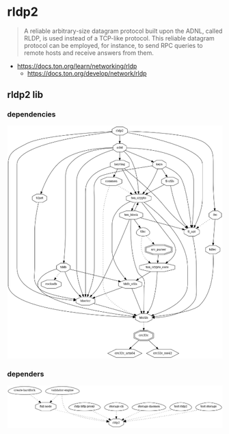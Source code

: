 # rldp2

> A reliable arbitrary-size datagram protocol built upon the ADNL, called RLDP, is used instead of a TCP-like protocol. This reliable datagram protocol can be employed, for instance, to send RPC queries to remote hosts and receive answers from them.

* https://docs.ton.org/learn/networking/rldp
  * https://docs.ton.org/develop/network/rldp


## rldp2 lib

### dependencies

![void](../dev/png/ton.rldp2.png)

### dependers

![void](../dev/png/ton.rldp2.dependers.png)
